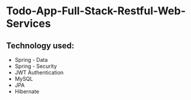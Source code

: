 # Todo-App-Full-Stack-Restful-Web-Services

## Technology used:

- Spring - Data
- Spring - Security
- JWT Authentication
- MySQL
- JPA
- Hibernate

